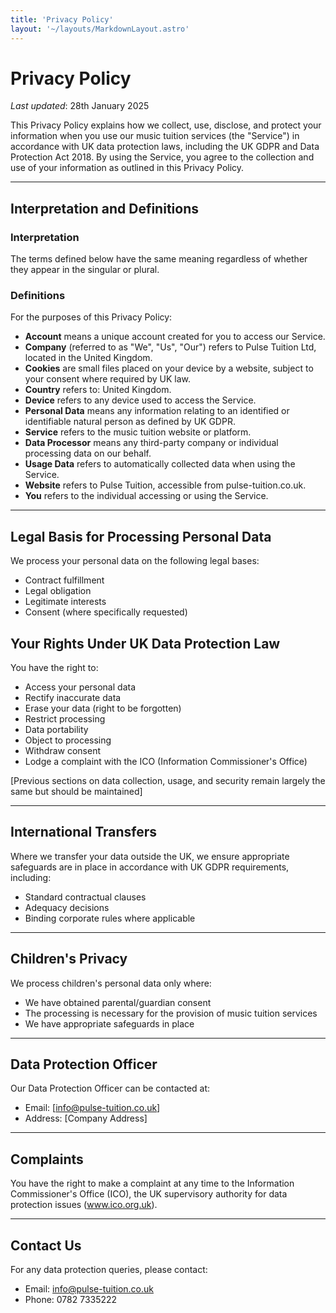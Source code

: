 ```yaml
---
title: 'Privacy Policy'
layout: '~/layouts/MarkdownLayout.astro'
---
```


# Privacy Policy

_Last updated_: 28th January 2025

This Privacy Policy explains how we collect, use, disclose, and protect your information when you use our music tuition services (the "Service") in accordance with UK data protection laws, including the UK GDPR and Data Protection Act 2018. By using the Service, you agree to the collection and use of your information as outlined in this Privacy Policy.

---

## Interpretation and Definitions

### Interpretation

The terms defined below have the same meaning regardless of whether they appear in the singular or plural.

### Definitions

For the purposes of this Privacy Policy:

- **Account** means a unique account created for you to access our Service.
- **Company** (referred to as "We", "Us", "Our") refers to Pulse Tuition Ltd, located in the United Kingdom.
- **Cookies** are small files placed on your device by a website, subject to your consent where required by UK law.
- **Country** refers to: United Kingdom.
- **Device** refers to any device used to access the Service.
- **Personal Data** means any information relating to an identified or identifiable natural person as defined by UK GDPR.
- **Service** refers to the music tuition website or platform.
- **Data Processor** means any third-party company or individual processing data on our behalf.
- **Usage Data** refers to automatically collected data when using the Service.
- **Website** refers to Pulse Tuition, accessible from pulse-tuition.co.uk.
- **You** refers to the individual accessing or using the Service.

---

## Legal Basis for Processing Personal Data

We process your personal data on the following legal bases:

- Contract fulfillment
- Legal obligation
- Legitimate interests
- Consent (where specifically requested)

## Your Rights Under UK Data Protection Law

You have the right to:

- Access your personal data
- Rectify inaccurate data
- Erase your data (right to be forgotten)
- Restrict processing
- Data portability
- Object to processing
- Withdraw consent
- Lodge a complaint with the ICO (Information Commissioner's Office)

[Previous sections on data collection, usage, and security remain largely the same but should be maintained]

---

## International Transfers

Where we transfer your data outside the UK, we ensure appropriate safeguards are in place in accordance with UK GDPR requirements, including:

- Standard contractual clauses
- Adequacy decisions
- Binding corporate rules where applicable

---

## Children's Privacy

We process children's personal data only where:

- We have obtained parental/guardian consent
- The processing is necessary for the provision of music tuition services
- We have appropriate safeguards in place

---

## Data Protection Officer

Our Data Protection Officer can be contacted at:

- Email: [info@pulse-tuition.co.uk]
- Address: [Company Address]

---

## Complaints

You have the right to make a complaint at any time to the Information Commissioner's Office (ICO), the UK supervisory authority for data protection issues (www.ico.org.uk).

---

## Contact Us

For any data protection queries, please contact:

- Email: info@pulse-tuition.co.uk
- Phone: 0782 7335222

